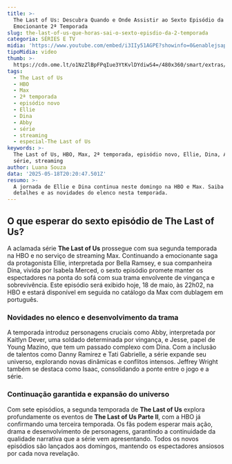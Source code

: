 ```yaml
---
title: >-
  The Last of Us: Descubra Quando e Onde Assistir ao Sexto Episódio da
  Emocionante 2ª Temporada
slug: the-last-of-us-que-horas-sai-o-sexto-episdio-da-2-temporada
categoria: SÉRIES E TV
midia: 'https://www.youtube.com/embed/i3IIy51AGPE?showinfo=0&enablejsapi=1'
tipoMidia: video
thumb: >-
  https://cdn.ome.lt/o1NzZlBpFPqIue3YtKvlDYdiwS4=/480x360/smart/extras/conteudos/Captura_de_tela_2025-05-18_165346.png
tags:
  - The Last of Us
  - HBO
  - Max
  - 2ª temporada
  - episódio novo
  - Ellie
  - Dina
  - Abby
  - série
  - streaming
  - especial-The Last of Us
keywords: >-
  The Last of Us, HBO, Max, 2ª temporada, episódio novo, Ellie, Dina, Abby,
  série, streaming
author: Luana Souza
data: '2025-05-18T20:20:47.501Z'
resumo: >-
  A jornada de Ellie e Dina continua neste domingo na HBO e Max. Saiba os
  detalhes e as novidades do elenco nesta temporada.
---
```


## O que esperar do sexto episódio de The Last of Us?

A aclamada série **The Last of Us** prossegue com sua segunda temporada na HBO e no serviço de streaming Max. Continuando a emocionante saga da protagonista Ellie, interpretada por Bella Ramsey, e sua companheira Dina, vivida por Isabela Merced, o sexto episódio promete manter os espectadores na ponta do sofá com sua trama envolvente de vingança e sobrevivência. Este episódio será exibido hoje, 18 de maio, às 22h02, na HBO e estará disponível em seguida no catálogo da Max com dublagem em português.

### Novidades no elenco e desenvolvimento da trama

A temporada introduz personagens cruciais como Abby, interpretada por Kaitlyn Dever, uma soldado determinada por vingança, e Jesse, papel de Young Mazino, que tem um passado complexo com Dina. Com a inclusão de talentos como Danny Ramirez e Tati Gabrielle, a série expande seu universo, explorando novas dinâmicas e conflitos intensos. Jeffrey Wright também se destaca como Isaac, consolidando a ponte entre o jogo e a série.

### Continuação garantida e expansão do universo

Com sete episódios, a segunda temporada de **The Last of Us** explora profundamente os eventos de **The Last of Us Parte II**, com a HBO já confirmando uma terceira temporada. Os fãs podem esperar mais ação, drama e desenvolvimento de personagens, garantindo a continuidade da qualidade narrativa que a série vem apresentando. Todos os novos episódios são lançados aos domingos, mantendo os espectadores ansiosos por cada nova revelação.
